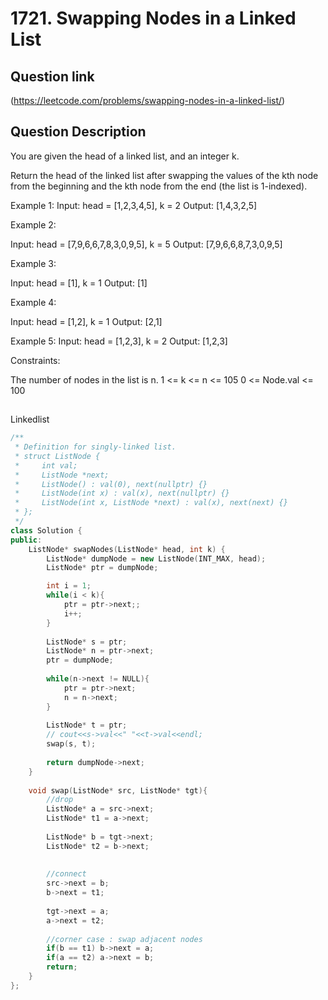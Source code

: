 # 1721. Swapping Nodes in a Linked List

## Question link
(https://leetcode.com/problems/swapping-nodes-in-a-linked-list/)

## Question Description

You are given the head of a linked list, and an integer k.

Return the head of the linked list after swapping the values of the kth node from the beginning and the kth node from the end (the list is 1-indexed).

Example 1:
Input: head = [1,2,3,4,5], k = 2
Output: [1,4,3,2,5]

Example 2:

Input: head = [7,9,6,6,7,8,3,0,9,5], k = 5
Output: [7,9,6,6,8,7,3,0,9,5]

Example 3:

Input: head = [1], k = 1
Output: [1]

Example 4:

Input: head = [1,2], k = 1
Output: [2,1]

Example 5:
Input: head = [1,2,3], k = 2
Output: [1,2,3]
 

Constraints:

The number of nodes in the list is n.
1 <= k <= n <= 105
0 <= Node.val <= 100

##
Linkedlist

```c++
/**
 * Definition for singly-linked list.
 * struct ListNode {
 *     int val;
 *     ListNode *next;
 *     ListNode() : val(0), next(nullptr) {}
 *     ListNode(int x) : val(x), next(nullptr) {}
 *     ListNode(int x, ListNode *next) : val(x), next(next) {}
 * };
 */
class Solution {
public:
    ListNode* swapNodes(ListNode* head, int k) {        
        ListNode* dumpNode = new ListNode(INT_MAX, head);
        ListNode* ptr = dumpNode;

        int i = 1;
        while(i < k){
            ptr = ptr->next;;
            i++;
        }
        
        ListNode* s = ptr;
        ListNode* n = ptr->next;
        ptr = dumpNode;
        
        while(n->next != NULL){
            ptr = ptr->next;
            n = n->next;
        }
        
        ListNode* t = ptr;
        // cout<<s->val<<" "<<t->val<<endl;    
        swap(s, t);
        
        return dumpNode->next;
    }
        
    void swap(ListNode* src, ListNode* tgt){
        //drop
        ListNode* a = src->next;  
        ListNode* t1 = a->next;   
        
        ListNode* b = tgt->next;  
        ListNode* t2 = b->next;  
        
        
        //connect
        src->next = b;
        b->next = t1;
        
        tgt->next = a;
        a->next = t2;
        
        //corner case : swap adjacent nodes
        if(b == t1) b->next = a;  
        if(a == t2) a->next = b;
        return;
    }
};
```